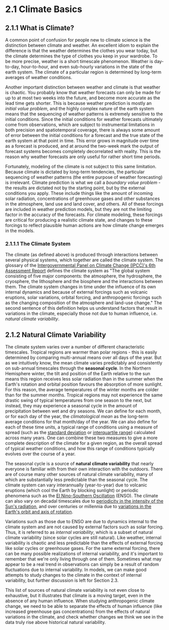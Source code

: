 # 2.1 Climate Basics

## 2.1.1 What is Climate?

A common point of confusion for people new to climate science is the distinction between climate and weather. An excellent idiom to explain the difference is that the weather determines the clothes you wear today, but the climate determines the type of clothes you keep in your wardrobe. To be more precise, weather is a short timescale phenomenon. Weather is day-to-day, hour-to-hour, and even sub-hourly variations in the state of the earth system. The climate of a particular region is determined by long-term averages of weather conditions.

Another important distinction between weather and climate is that weather is chaotic. You probably know that weather forecasts can only be made for up to at most two weeks into the future, and become more accurate as the lead time gets shorter. This is because weather prediction is mostly an *initial value problem*, and the highly complex nature of the earth system means that the sequencing of weather patterns is extremely sensitive to the initial conditions. Since the initial conditions for weather forecasts ultimately come from observations, which are subject to instrumental limitations in both precision and spatiotemporal coverage, there is always some amount of error between the initial conditions for a forecast and the true state of the earth system at that point in time. This error grows in magnitude over time as a forecast is produced, and at around the two-week mark the output of forecast systems becomes completely decorrelated with reality. This is the reason why weather forecasts are only useful for rather short time periods.

Fortunately, modeling of the climate is not subject to this same limitation. Because climate is dictated by long-term tendencies, the particular sequencing of weather patterns (the entire purpose of weather forecasting) is irrelevant. Climate prediction is what we call a *boundary value problem* - the results are dictated not by the starting point, but by the external conditions you apply. These include things like the amount of incoming solar radiation, concentrations of greenhouse gases and other substances in the atmosphere, land use and land cover, and others. All of these forcings are included in weather prediction models, but they are not the limiting factor in the accuracy of the forecasts. For climate modeling, these forcings are critical for producing a realistic climate state, and changes to these forcings to reflect plausible human actions are how climate change emerges in the models.

### 2.1.1.1 The Climate System

The climate (as defined above) is produced through interactions between several physical systems, which together are called the climate system. The glossary of the [Intergovernmental Panel on Climate Change (IPCC)'s 6th Assessment Report](https://www.ipcc.ch/report/ar6/wg1/) defines the climate system as "The global system consisting of five major components: the atmosphere, the hydrosphere, the cryosphere, the lithosphere and the biosphere and the interactions between them. The climate system changes in time under the influence of its own internal dynamics and because of external forcings such as volcanic eruptions, solar variations, orbital forcing, and anthropogenic forcings such as the changing composition of the atmosphere and land-use change." The second sentence of this definition helps us understand factors that result in variations in the climate, especially those not due to human influence, i.e. *natural climate variability*. 

## 2.1.2 Natural Climate Variability

The climate system varies over a number of different characteristic timescales. Tropical regions are warmer than polar regions - this is easily determined by comparing multi-annual means over all days of the year. But as we intuitively know, the mean climate varies predictably and consistently on sub-annual timescales through the **seasonal cycle**. In the Northern Hemisphere winter, the tilt and position of the Earth relative to the sun means this region receives less solar radiation than in the summer when the Earth's rotation and orbital position favours the absorption of more sunlight. For this reason, the average temperatures of the winter months are colder than for the summer months. Tropical regions may not experience the same drastic swing of typical temperatures from one season to the next, but instead, they may experience a seasonal cycle in the amount of precipitation between wet and dry seasons. We can define for each month, or for each day of the year, the *climatological mean* as the long-term average conditions for that month/day of the year. We can also define for each of these time units, a typical range of conditions using a measure of spread (such as the [standard deviation](https://en.wikipedia.org/wiki/Standard_deviation) or [interquartile range](https://en.wikipedia.org/wiki/Interquartile_range)) calculated across many years. One can combine these two measures to give a more complete description of the climate for a given region, as the overall spread of typical weather conditions, and how this range of conditions typically evolves over the course of a year.

The seasonal cycle is a source of **natural climate variability** that nearly everyone is familiar with from their own interaction with the outdoors. There are of course many other sources of natural climate variability, many of which are substantially less predictable than the seasonal cycle. The climate system can vary interannually (year-to-year) due to volcanic eruptions (which cool the Earth by blocking sunlight) or periodic phenomena such as the [El Nino-Southern Oscillation](https://en.wikipedia.org/wiki/El_Ni%C3%B1o%E2%80%93Southern_Oscillation) (ENSO). The climate can also vary on decadal timescales due to [periodicity in the intensity of the Sun's radiation](https://www.nasa.gov/mission_pages/sunearth/solar-events-news/Does-the-Solar-Cycle-Affect-Earths-Climate.html), and over centuries or millennia due to [variations in the Earth's orbit and axis of rotation](https://climate.nasa.gov/news/2948/milankovitch-orbital-cycles-and-their-role-in-earths-climate/).

 Variations such as those due to ENSO are due to dynamics internal to the climate system and are not caused by external factors such as solar forcing. Thus, it is referred to as *internal variability*, which is a subset of natural climate variability (since solar cycles are still natural). Like weather, internal variability is chaotic and less predictable than the effects of external forcing like solar cycles or greenhouse gases. For the same external forcing, there can be many possible realizations of internal variability, and it's important to remember that we're only living through one of them. Sometimes what may appear to be a real trend in observations can simply be a result of random fluctuations due to internal variability. In models, we can make good attempts to study changes to the climate in the context of internal variability, but further discussion is left for Section 2.3.

This list of sources of natural climate variability is not even close to exhaustive, but it illustrates that climate is a moving target, even in the absence of any human influence. When studying anthropogenic climate change, we need to be able to separate the effects of human influence (like increased greenhouse gas concentrations) from the effects of natural variations in the climate, and check whether changes we think we see in the data truly rise above historical natural variability.